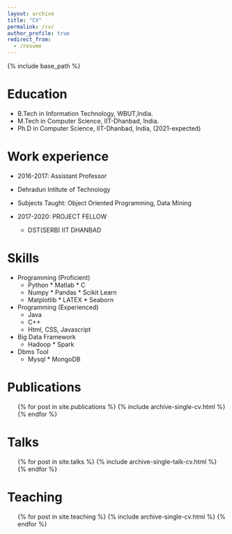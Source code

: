 ```yaml
---
layout: archive
title: "CV"
permalink: /cv/
author_profile: true
redirect_from:
  - /resume
---
```


{% include base_path %}

Education
======
* B.Tech in Information Technology, WBUT,India. 
* M.Tech in Computer Science, IIT-Dhanbad, India.
* Ph.D in Computer Science, IIT-Dhanbad, India, (2021-expected)

Work experience
======
*  2016-2017: Assistant Professor
  * Dehradun Intitute of Technology
  * Subjects Taught: Object Oriented Programming, Data Mining
  

* 2017-2020: PROJECT FELLOW
  * DST(SERB) IIT DHANBAD
  
  
  
Skills
======
* Programming (Proficient)
  * Python * Matlab * C 
  * Numpy  * Pandas * Scikit Learn 
  * Matplotlib * LATEX  * Seaborn
* Programming (Experienced)
  * Java
  * C++
  * Html, CSS, Javascript
* Big Data Framework
  * Hadoop * Spark
* Dbms Tool
  * Mysql * MongoDB

Publications
======
  <ul>{% for post in site.publications %}
    {% include archive-single-cv.html %}
  {% endfor %}</ul>
  
Talks
======
  <ul>{% for post in site.talks %}
    {% include archive-single-talk-cv.html %}
  {% endfor %}</ul>
  
Teaching
======
  <ul>{% for post in site.teaching %}
    {% include archive-single-cv.html %}
  {% endfor %}</ul>
  
  


